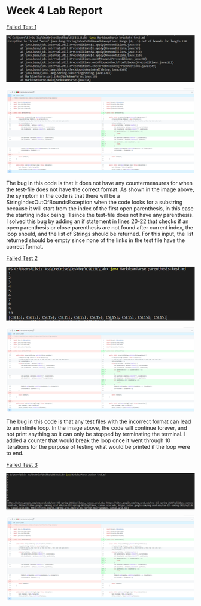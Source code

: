 # Week 4 Lab Report

[Failed Test 1](https://ejoa27.github.io/CSE15L/Test-files/brackets-test.md)

![brackets](Images/Brackets-test.png)

![CodeDiff](Images/CodeDiff.png)

The bug in this code is that it does not have any countermeasures for when the test-file does not have the correct format. As shown in the image above, the symptom in the code is that there will be a StringIndexOutOfBoundsException when the code looks for a substring because it will start from the index of the first open parenthesis, in this case the starting index being -1 since the test-file does not have any parenthesis. I solved this bug by adding an if statement in lines 20-22 that checks if an open parenthesis or close parenthesis are not found after current index, the loop should, and the list of Strings should be returned. For this input, the list returned should be empty since none of the links in the test file have the correct format.

[Failed Test 2](https://ejoa27.github.io/CSE15L/Test-files/parenthesis-test.md)

![parenthesis](Images/parenthesis-test.png)

![CodeDiff](Images/CodeDiff.png)

The bug in this code is that any test files with the incorrect format can lead to an infinite loop. In the image above, the code will continue forever, and not print anything so it can only be stopped by terminating the terminal. I added a counter that would break the loop once it went through 10 iterations for the purpose of testing what would be printed if the loop were to end.

[Failed Test 3](https://ejoa27.github.io/CSE15L/Test-files/another-test.md)

![another](Images/Another-test.png)

![CodeDiff](Images/CodeDiff.png)

